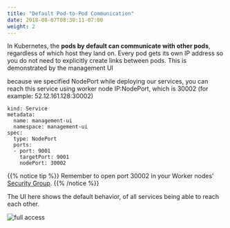 ```yaml
---
title: "Default Pod-to-Pod Communication"
date: 2018-08-07T08:30:11-07:00
weight: 2
---
```

In Kubernetes, the **pods by default can communicate with other pods**, regardless of which host they land on. Every pod gets its own IP address so you do not need to explicitly create links between pods. This is demonstrated by the management UI

because we specified NodePort while deploying our services, you can reach this service using worker node IP:NodePort, which is 30002 (for example: 52.12.161.128:30002)

```
kind: Service
metadata:
  name: management-ui 
  namespace: management-ui 
spec:
  type: NodePort
  ports:
  - port: 9001 
    targetPort: 9001
    nodePort: 30002
```
{{% notice tip %}}
Remember to open port 30002 in your Worker nodes' [Security Group](https://console.aws.amazon.com/ec2/v2/home?#/nstances:sort=tag:Name/).
{{% /notice %}}

The UI here shows the default behavior, of all services being able to reach each other.

![full access](/images/calico-full-access.png)